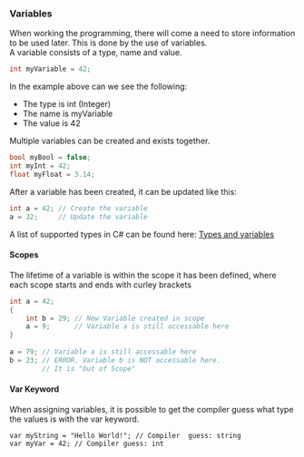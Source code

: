 ### Variables
When working the programming, there will come a need to store information to be used later. This is done by the use of variables.  
A variable consists of a type, name and value.
```csharp
int myVariable = 42;
```
In the example above can we see the following:
* The type is int (Integer)
* The name is myVariable
* The value is 42

Multiple variables can be created and exists together.
```csharp
bool myBool = false;
int myInt = 42;
float myFloat = 3.14;
```
After a variable has been created, it can be updated like this:
```csharp
int a = 42; // Create the variable
a = 32;     // Update the variable
```
A list of supported types in C# can be found here: [Types and variables](https://docs.microsoft.com/en-us/dotnet/csharp/tour-of-csharp/types-and-variables)

#### Scopes
The lifetime of a variable is within the scope it has been defined, where each scope starts and ends with curley brackets
```csharp
int a = 42;
{
    int b = 29; // New Variable created in scope
    a = 9;      // Variable a is still accessable here
}
 
a = 79; // Variable a is still accessable here
b = 23; // ERROR. Variable b is NOT accessable here.
        // It is "Out of Scope"
```
#### Var Keyword
When assigning variables, it is possible to get the compiler guess what type the values is with the var keyword.
```scharp
var myString = "Hello World!"; // Compiler  guess: string
var myVar = 42; // Compiler guess: int
```